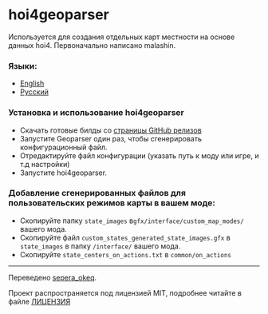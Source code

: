 # hoi4geoparser

Используется для создания отдельных карт местности на основе данных hoi4. Первоначально написано malashin.

### Языки:
- [English](https://github.com/ICodeMaster/hoi4geoparser/blob/master/README.md)
- [Русский](https://github.com/ICodeMaster/hoi4geoparser/blob/master/README-RU.md)

### Установка и использование hoi4geoparser
- Скачать готовые билды со [страницы GitHub релизов](https://github.com/ICodeMaster/hoi4geoparser/releases)
- Запустите Geoparser один раз, чтобы сгенерировать конфигурационный файл.
- Отредактируйте файл конфигурации (указать путь к моду или игре, и т.д настройки)
- Запустите hoi4geoparser.

### Добавление сгенерированных файлов для пользовательских режимов карты в вашем моде:
- Скопируйте папку ``state_images`` в``gfx/interface/custom_map_modes/`` вашего мода.
- Скопируйте файл ``custom_states_generated_state_images.gfx`` в ``state_images`` в папку ``/interface/`` вашего мода. 
- Скопируйте ``state_centers_on_actions.txt`` в ``common/on_actions``

____
Переведено [sepera_okeq](https://github.com/Sepera-okeq).

Проект распространяется под лицензией MIT, подробнее читайте в файле [ЛИЦЕНЗИЯ](https://github.com/ICodeMaster/hoi4geoparser/blob/master/LICENSE)

